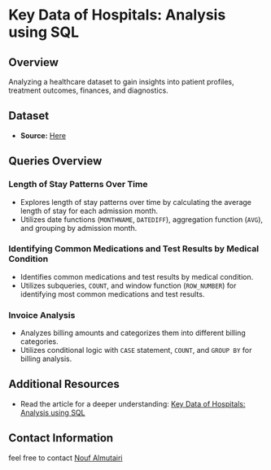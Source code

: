 # Key Data of Hospitals: Analysis using SQL

## Overview
Analyzing a healthcare dataset to gain insights into patient profiles, treatment outcomes, finances, and diagnostics.

## Dataset
- **Source:** [Here](https://www.kaggle.com/datasets/prasad22/healthcare-dataset)


## Queries Overview


### Length of Stay Patterns Over Time
- Explores length of stay patterns over time by calculating the average length of stay for each admission month.
- Utilizes date functions (`MONTHNAME`, `DATEDIFF`), aggregation function (`AVG`), and grouping by admission month.


### Identifying Common Medications and Test Results by Medical Condition
- Identifies common medications and test results by medical condition.
- Utilizes subqueries, `COUNT`, and window function (`ROW_NUMBER`) for identifying most common medications and test results.


### Invoice Analysis
- Analyzes billing amounts and categorizes them into different billing categories.
- Utilizes conditional logic with `CASE` statement, `COUNT`, and `GROUP BY` for billing analysis.




## Additional Resources
- Read the article for a deeper understanding: [Key Data of Hospitals: Analysis using SQL](https://www.linkedin.com/pulse/key-data-hospitals-analysis-using-sql-nouf-almutairi-tyehe/)
## Contact Information
feel free to contact [Nouf Almutairi](https://www.linkedin.com/in/nouf-almutairi-5671132a2/) 
